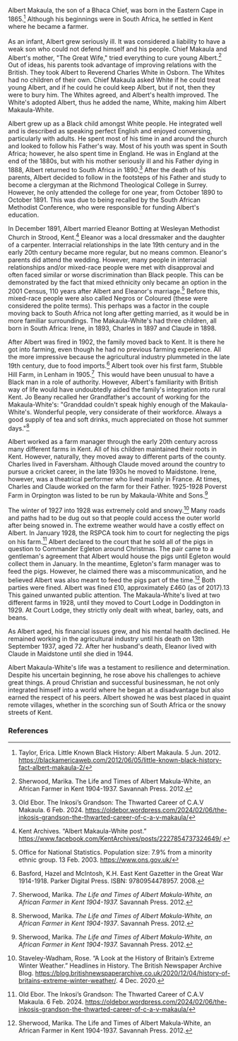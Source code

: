 Albert Makaula, the son of a Bhaca Chief, was born in the Eastern Cape in 1865.[^ref1] Although his beginnings were in South Africa, he settled in Kent where he became a farmer. 
<br><br>
As an infant, Albert grew seriously ill. It was considered a liability to have a weak son who could not defend himself and his people. Chief Makaula and Albert's mother, "The Great Wife," tried everything to cure young Albert.[^ref2] Out of ideas, his parents took advantage of improving relations with the British. They took Albert to Reverend Charles White in Osborn. The Whites had no children of their own. Chief Makaula asked White if he could treat young Albert, and if he could he could keep Albert, but if not, then they were to bury him. The Whites agreed, and Albert's health improved. The White's adopted Albert, thus he added the name, White, making him Albert Makaula-White. 

Albert grew up as a Black child amongst White people. He integrated well and is described as speaking perfect English and enjoyed conversing, particularly with adults. He spent most of his time in and around the church and looked to follow his Father's way. Most of his youth was spent in South Africa; however, he also spent time in England. He was in England at the end of the 1880s, but with his mother seriously ill and his Father dying in 1888, Albert returned to South Africa in 1890.[^ref3] After the death of his parents, Albert decided to follow in the footsteps of his Father and study to become a clergyman at the Richmond Theological College in Surrey. However, he only attended the college for one year, from October 1890 to October 1891. This was due to being recalled by the South African Methodist Conference, who were responsible for funding Albert's education.  

In December 1891, Albert married Eleanor Botting at Wesleyan Methodist Church in Strood, Kent.[^ref4] Eleanor was a local dressmaker and the daughter of a carpenter. Interracial relationships in the late 19th century and in the early 20th century became more regular, but no means common. Eleanor's parents did attend the wedding. However, many people in interracial relationships and/or mixed-race people were met with disapproval and often faced similar or worse discrimination than Black people. This can be demonstrated by the fact that mixed ethnicity only became an option in the 2001 Census, 110 years after Albert and Eleanor's marriage.[^ref5] Before this, mixed-race people were also called Negros or Coloured (these were considered the polite terms). This perhaps was a factor in the couple moving back to South Africa not long after getting married, as it would be in more familiar surroundings. The Makaula-White's had three children, all born in South Africa: Irene, in 1893, Charles in 1897 and Claude in 1898. 

After Albert was fired in 1902, the family moved back to Kent. It is there he got into farming, even though he had no previous farming experience. All the more impressive because the agricultural industry plummeted in the late 19th century, due to food imports.[^ref6] Albert took over his first farm, Stubble Hill Farm, in Lenham in 1905.[^ref7]  This would have been unusual to have a Black man in a role of authority. However, Albert's familiarity with British way of life would have undoubtedly aided the family's integration into rural Kent. Jo Beany recalled her Grandfather's account of working for the Makaula-White's: "Granddad couldn't speak highly enough of the Makaula-White's. Wonderful people, very considerate of their workforce. Always a good supply of tea and soft drinks, much appreciated on those hot summer days."[^ref8]

Albert worked as a farm manager through the early 20th century across many different farms in Kent. All of his children maintained their roots in Kent. However, naturally, they moved away to different parts of the county. Charles lived in Faversham. Although Claude moved around the country to pursue a cricket career, in the late 1930s he moved to Maidstone. Irene, however, was a theatrical performer who lived mainly in France. At times, Charles and Claude worked on the farm for their Father. 1925-1928 Poverst Farm in Orpington was listed to be run by Makaula-White and Sons.[^ref9]

The winter of 1927 into 1928 was extremely cold and snowy.[^ref10] Many roads and paths had to be dug out so that people could access the outer world after being snowed in. The extreme weather would have a costly effect on Albert. In January 1928, the RSPCA took him to court for neglecting the pigs on his farm.[^ref11] Albert declared to the court that he sold all of the pigs in question to Commander Egleton around Christmas. The pair came to a gentleman's agreement that Albert would house the pigs until Egleton would collect them in January. In the meantime, Egleton's farm manager was to feed the pigs. However, he claimed there was a miscommunication, and he believed Albert was also meant to feed the pigs part of the time.[^ref12] Both parties were fined. Albert was fined £10, approximately £460 (as of 2017).13 This gained unwanted public attention. The Makaula-White's lived at two different farms in 1928, until they moved to Court Lodge in Doddington in 1929. At Court Lodge, they strictly only dealt with wheat, barley, oats, and beans. 

As Albert aged, his financial issues grew, and his mental health declined. He remained working in the agricultural industry until his death on 13th September 1937, aged 72. After her husband's death, Eleanor lived with Claude in Maidstone until she died in 1944. 

Albert Makaula-White's life was a testament to resilience and determination. Despite his uncertain beginning, he rose above his challenges to achieve great things. A proud Christian and successful businessman, he not only integrated himself into a world where he began at a disadvantage but also earned the respect of his peers. Albert showed he was best placed in quaint remote villages, whether in the scorching sun of South Africa or the snowy streets of Kent.  

### References

[^ref1]: Taylor, Erica. Little Known Black History: Albert Makaula. 5 Jun. 2012. https://blackamericaweb.com/2012/06/05/little-known-black-history-fact-albert-makaula-2/ 
[^ref2]: Sherwood, Marika. The Life and Times of Albert Makula-White, an African Farmer in Kent 1904-1937. Savannah Press. 2012. 
[^ref3]: Old Ebor. The Inkosi’s Grandson: The Thwarted Career of C.A.V Makaula. 6 Feb. 2024. https://oldebor.wordpress.com/2024/02/06/the-inkosis-grandson-the-thwarted-career-of-c-a-v-makaula/ 
[^ref4]: Kent Archives. “Albert Makaula-White post.” https://www.facebook.com/KentArchives/posts/2227854737324649/. 
[^ref5]: Office for National Statistics. Population size: 7.9% from a minority ethnic group. 13 Feb. 2003. https://www.ons.gov.uk/ 
[^ref6]: Basford, Hazel and McIntosh, K.H. East Kent Gazetter in the Great War 1914-1918. Parker Digital Press. ISBN: 9780954478957. 2008. 
[^ref7]: Sherwood, Marika. _The Life and Times of Albert Makula-White, an African Farmer in Kent 1904-1937._ Savannah Press. 2012. 
[^ref8]: Sherwood, Marika. _The Life and Times of Albert Makula-White, an African Farmer in Kent 1904-1937_. Savannah Press. 2012. 
[^ref9]: Sherwood, Marika. _The Life and Times of Albert Makula-White, an African Farmer in Kent 1904-1937._ Savannah Press. 2012. 
[^ref10]: Staveley-Wadham, Rose. “A Look at the History of Britain’s Extreme Winter Weather.” Headlines in History. The British Newspaper Archive Blog. https://blog.britishnewspaperarchive.co.uk/2020/12/04/history-of-britains-extreme-winter-weather/. 4 Dec. 2020. 
[^ref11]: Old Ebor. The Inkosi’s Grandson: The Thwarted Career of C.A.V Makaula. 6 Feb. 2024. https://oldebor.wordpress.com/2024/02/06/the-inkosis-grandson-the-thwarted-career-of-c-a-v-makaula/ 
[^ref12]: Sherwood, Marika. The Life and Times of Albert Makula-White, an African Farmer in Kent 1904-1937. Savannah Press. 2012. 
[^ref13]: The National Archives. Currency Converter : 1270-2017.  https://www.nationalarchives.gov.uk/currency-converter/#currency-result. 


 
